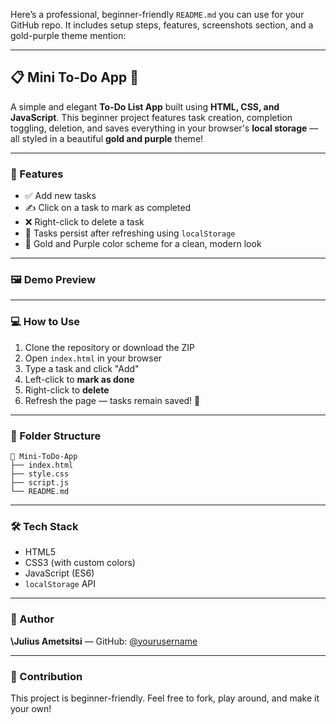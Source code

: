 Here’s a professional, beginner-friendly `README.md` you can use for your GitHub repo. It includes setup steps, features, screenshots section, and a gold-purple theme mention:

---

## 📋 Mini To-Do App 👑

A simple and elegant **To-Do List App** built using **HTML, CSS, and JavaScript**. This beginner project features task creation, completion toggling, deletion, and saves everything in your browser's **local storage** — all styled in a beautiful **gold and purple** theme!

---

### 🚀 Features

* ✅ Add new tasks
* ✍️ Click on a task to mark as completed
* ❌ Right-click to delete a task
* 💾 Tasks persist after refreshing using `localStorage`
* 🎨 Gold and Purple color scheme for a clean, modern look

---

### 🖼️ Demo Preview


---

### 💻 How to Use

1. Clone the repository or download the ZIP
2. Open `index.html` in your browser
3. Type a task and click "Add"
4. Left-click to **mark as done**
5. Right-click to **delete**
6. Refresh the page — tasks remain saved! 🧠

---

### 📁 Folder Structure

```
📁 Mini-ToDo-App
├── index.html
├── style.css
├── script.js
└── README.md
```

---

### 🛠️ Tech Stack

* HTML5
* CSS3 (with custom colors)
* JavaScript (ES6)
* `localStorage` API

---

### 🌟 Author

**\Julius Ametsitsi** — GitHub: [@yourusername](https://github.com/yourusername)

---

### 🏁 Contribution

This project is beginner-friendly. Feel free to fork, play around, and make it your own!

